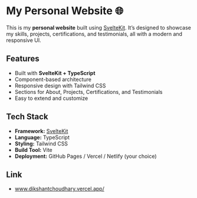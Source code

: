 # My Personal Website 🌐

This is my **personal website** built using [SvelteKit](https://kit.svelte.dev/).
It’s designed to showcase my skills, projects, certifications, and testimonials, all with a modern and responsive UI.

## Features

* Built with **SvelteKit + TypeScript**
* Component-based architecture
* Responsive design with Tailwind CSS
* Sections for About, Projects, Certifications, and Testimonials
* Easy to extend and customize

## Tech Stack

* **Framework:** [SvelteKit](https://kit.svelte.dev/)
* **Language:** TypeScript
* **Styling:** Tailwind CSS
* **Build Tool:** Vite
* **Deployment:** GitHub Pages / Vercel / Netlify (your choice)

## Link
* www.dikshantchoudhary.vercel.app/
